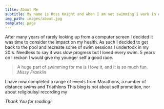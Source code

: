 ```yaml
---
title: About Me
subtitle: My name is Ross Knight and when I am not swimming I work in eCommerce.
img_path: images/about.jpg
template: page
---
```


After many years of rarely looking up from a computer  screen I decided it was time to consider the impact on my health. As such I decided to get back to the pool and recreate some of swim sessions I undertook in my 20's. Needless to say it was slow progress but I loved every swim. 5 years on I reckon I would give my younger self a good race. 

>A huge part of swimming for me is I love it, and it is so much fun. <cite>Missy Franklin</cite>

I have now completed a range of events from Marathons, a number of distance swims and Triathlons This blog is not about self promotion, nor about religioulsyl recording my 

*Thank You for reading!*
